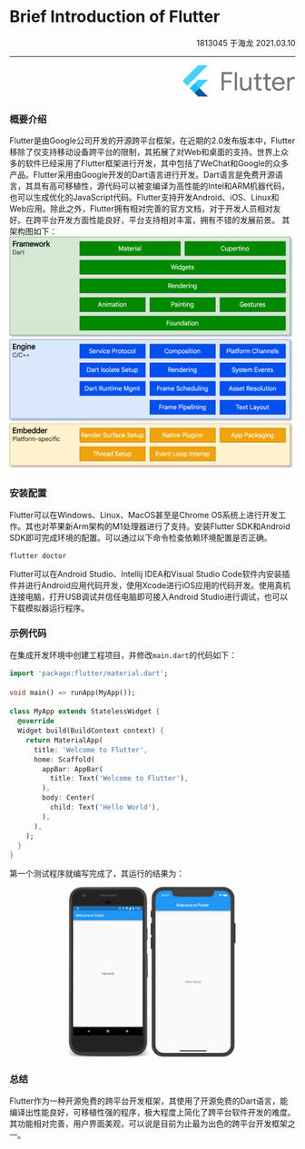 # Brief Introduction of Flutter
<p align="right">1813045 于海龙 2021.03.10</p>
<hr/>
<div align="right">
<img src="figures/lab1.flutter/flutter.png" width=200px>
</div>

### 概要介绍
Flutter是由Google公司开发的开源跨平台框架，在近期的2.0发布版本中，Flutter移除了仅支持移动设备跨平台的限制，其拓展了对Web和桌面的支持。世界上众多的软件已经采用了Flutter框架进行开发，其中包括了WeChat和Google的众多产品。Flutter采用由Google开发的Dart语言进行开发。Dart语言是免费开源语言，其具有高可移植性，源代码可以被变编译为高性能的Intel和ARM机器代码，也可以生成优化的JavaScript代码。Flutter支持开发Android、iOS、Linux和Web应用。除此之外，Flutter拥有相对完善的官方文档，对于开发人员相对友好。在跨平台开发方面性能良好，平台支持相对丰富，拥有不错的发展前景。
其架构图如下：
<img src="figures/lab1.flutter/flutter.arch.png">

### 安装配置
Flutter可以在Windows、Linux、MacOS甚至是Chrome OS系统上进行开发工作。其也对苹果新Arm架构的M1处理器进行了支持。安装Flutter SDK和Android SDK即可完成环境的配置。可以通过以下命令检查依赖环境配置是否正确。
```Shell
flutter doctor
```
Flutter可以在Android Studio、Intellij IDEA和Visual Studio Code软件内安装插件并进行Android应用代码开发，使用Xcode进行iOS应用的代码开发。使用真机连接电脑，打开USB调试并信任电脑即可接入Android Studio进行调试，也可以下载模拟器运行程序。


### 示例代码
在集成开发环境中创建工程项目，并修改`main.dart`的代码如下：
```Dart
import 'package:flutter/material.dart';

void main() => runApp(MyApp());

class MyApp extends StatelessWidget {
  @override
  Widget build(BuildContext context) {
    return MaterialApp(
      title: 'Welcome to Flutter',
      home: Scaffold(
        appBar: AppBar(
          title: Text('Welcome to Flutter'),
        ),
        body: Center(
          child: Text('Hello World'),
        ),
      ),
    );
  }
}
```
第一个测试程序就编写完成了，其运行的结果为：
<center class="half">
<img src="figures/lab1.flutter/flutter.app.android.png" height=300px>
<img src="figures/lab1.flutter/flutter.app.iOS.png" height=300px>
</center>


### 总结
Flutter作为一种开源免费的跨平台开发框架，其使用了开源免费的Dart语言，能编译出性能良好，可移植性强的程序，极大程度上简化了跨平台软件开发的难度。其功能相对完善，用户界面美观，可以说是目前为止最为出色的跨平台开发框架之一。
